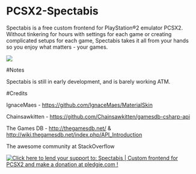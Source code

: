 # PCSX2-Spectabis

Spectabis is a free custom frontend for PlayStation®2 emulator PCSX2. Without tinkering for hours with settings for each game or creating complicated setups for each game, Spectabis takes it all from your hands so you enjoy what matters - your games.

![](https://i.imgur.com/7F71ssY.png)


#Notes

Spectabis is still in early development, and is barely working ATM.

#Credits

IgnaceMaes - https://github.com/IgnaceMaes/MaterialSkin

Chainsawkitten - https://github.com/Chainsawkitten/gamesdb-csharp-api

The Games DB - http://thegamesdb.net/ & http://wiki.thegamesdb.net/index.php/API_Introduction

The awesome community at StackOverflow


<a href='https://pledgie.com/campaigns/32496'><img alt='Click here to lend your support to: Spectabis | Custom frontend for PCSX2 and make a donation at pledgie.com !' src='https://pledgie.com/campaigns/32496.png?skin_name=chrome' border='0' ></a>
